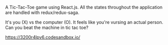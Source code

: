 A Tic-Tac-Toe game using React.js.  All the states throughout the application are handled with redux/redux-saga.  

It's you (X) vs the computer (O).  It feels like you're vursing an actual person.  Can you beat the machine in tic tac toe?  

https://3200r4lpv6.codesandbox.io/





